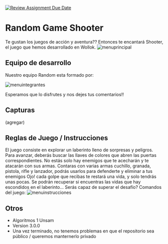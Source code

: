 [![Review Assignment Due Date](https://classroom.github.com/assets/deadline-readme-button-24ddc0f5d75046c5622901739e7c5dd533143b0c8e959d652212380cedb1ea36.svg)](https://classroom.github.com/a/a9iMdRt8)
# Random  Game Shooter
Te gustan los juegos de acción y aventura??
Entonces te encantará Shooter, el juego que hemos desarrollado en Wollok.
![menuprincipal](https://github.com/algo1unsam/tp-game-s2-random/assets/117954620/c144815c-376b-4c87-9000-a9b58cb7f180)


## Equipo de desarrollo
Nuestro equipo Random esta formado por:

![menuintegrantes](https://github.com/algo1unsam/tp-game-s2-random/assets/117954620/3c6c1027-3581-4ee6-98f4-1db5197947b2)


Esperamos que lo disfrutes y nos dejes tus comentarios!!

## Capturas

(agregar)

## Reglas de Juego / Instrucciones
El juego consiste en explorar un laberinto lleno de sorpresas y peligros. Para avanzar, deberás buscar las llaves de colores que abren las puertas correspondientes. No estás solo hay enemigos que te acecharán y te atacarán con sus armas. Contaras con varias armas cuchillo, granada, pistola, rifle y lanzador, podrás usarlos para defenderte y eliminar a tus enemigos
Ojo! cada golpe que recibas te restará una vida, y solo tendrás unas pocas. Se podrán recuperar si encuentras las vidas que hay escondidos en el laberinto… Serás capaz de superar el desafío? 
Comandos del juego:
![menuinstrucciones](https://github.com/algo1unsam/tp-game-s2-random/assets/117954620/6d1c2203-4c6b-42ed-adf6-8ed3aa11203b)



## Otros

- Algoritmos 1 Unsam
- Version 3.0.0
- Una vez terminado, no tenemos problemas en que el repositorio sea público / queremos manternerlo privado
